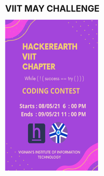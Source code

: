 # VIIT MAY CHALLENGE

<img  src = "https://github.com/hrudai2002/VIIT_MAY_CHALLENGE/blob/master/HACKEREARTH%20VIIT%20CHAPTER.png" align = "center" width = 300 height = 487>
